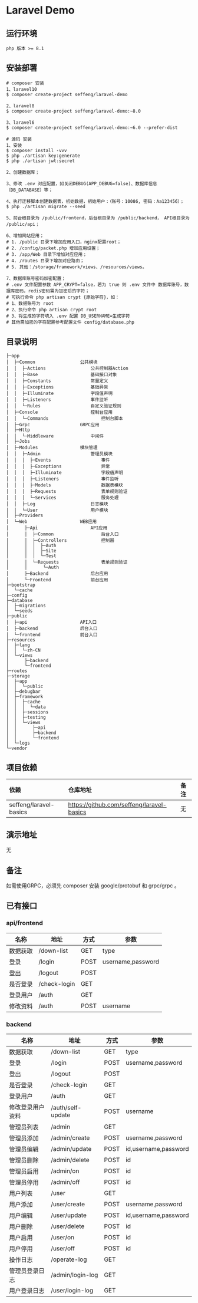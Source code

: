 # Laravel Demo

## 运行环境
```
php 版本 >= 8.1
```

## 安装部署
```shell
# composer 安装
1、laravel10
$ composer create-project seffeng/laravel-demo

2、laravel8
$ composer create-project seffeng/laravel-demo:~8.0

3、laravel6
$ composer create-project seffeng/laravel-demo:~6.0 --prefer-dist

# 源码 安装
1、安装
$ composer install -vvv
$ php ./artisan key:generate
$ php ./artisan jwt:secret

2、创建数据库；

3、修改 .env 对应配置，如关闭DEBUG(APP_DEBUG=false)、数据库信息（DB_DATABASE）等；

4、执行迁移脚本创建数据表，初始数据，初始用户：（账号：10086, 密码：Aa123456）；
$ php ./artisan migrate --seed

5、前台根目录为 /public/frontend，后台根目录为 /public/backend， API根目录为 /public/api；

6、增加网站应用；
# 1. /public 目录下增加应用入口，nginx配置root；
# 2. /config/packet.php 增加应用设置；
# 3. /app/Web 目录下增加对应应用；
# 4. /routes 目录下增加对应路由；
# 5. 其他：/storage/framework/views、/resources/views。

7、数据库账号密码加密配置；
# .env 文件配置参数 APP_CRYPT=false，若为 true 则 .env 文件中 数据库账号，数据库密码，redis密码需为加密后的字符；
# 可执行命令 php artisan crypt {原始字符}，如：
# 1、数据账号为 root
# 2、执行命令 php artisan crypt root
# 3、将生成的字符填入 .env 配置 DB_USERNAME=生成字符
# 其他需加密的字符配置参考配置文件 config/database.php
```

## 目录说明
```
├─app
│  ├─Common                 公共模块
│  │  ├─Actions                 公共控制器Action
│  │  ├─Base                    基础接口对象
│  │  ├─Constants               常量定义
│  │  ├─Exceptions              基础异常
│  │  ├─Illuminate              字段值声明
│  │  ├─Listeners               事件监听
│  │  └─Rules                   自定义验证规则
│  ├─Console                    控制台应用
│  │  └─Commands                    控制台脚本
│  ├─Grpc                   GRPC应用
│  ├─Http
│  │  └─Middleware              中间件
│  ├─Jobs
│  ├─Modules                模块管理
│  │  ├─Admin                   管理员模块
│  │  │  ├─Events                   事件
│  │  │  ├─Exceptions               异常
│  │  │  ├─Illuminate               字段值声明
│  │  │  ├─Listeners                事件监听
│  │  │  ├─Models                   数据表模块
│  │  │  ├─Requests                 表单规则验证
│  │  │  └─Services                 服务处理
│  │  ├─Log                     日志模块
│  │  └─User                    用户模块
│  ├─Providers
│  └─Web                    WEB应用
│      ├─Api                    API应用
│      │  ├─Common                  后台入口
│      │  ├─Controllers             控制器
│      │  │  ├─Auth
│      │  │  ├─Site
│      │  │  └─Test
│      │  └─Requests                表单规则验证
│      │      └─Auth
│      ├─Backend                后台应用
│      └─Frontend               前台应用
├─bootstrap
│  └─cache
├─config
├─database
│  ├─migrations
│  └─seeds
├─public
│  ├─api                    API入口
│  ├─backend                后台入口
│  └─frontend               前台入口
├─resources
│  ├─lang
│  │  └─zh-CN
│  └─views
│      ├─backend
│      └─frontend
├─routes
├─storage
│  ├─app
│  │  └─public
│  ├─debugbar
│  ├─framework
│  │  ├─cache
│  │  │  └─data
│  │  ├─sessions
│  │  ├─testing
│  │  └─views
│  │      ├─api
│  │      ├─backend
│  │      └─frontend
│  └─logs
└─vendor
```

## 项目依赖

| 依赖                   | 仓库地址                                  | 备注 |
| :--------------------- | :---------------------------------------- | :--- |
| seffeng/laravel-basics | https://github.com/seffeng/laravel-basics | 无   |

## 演示地址

无

## 备注

如需使用GRPC，必须先 composer 安装 google/protobuf 和 grpc/grpc 。

## 已有接口

### api/frontend

| 名称     | 地址         | 方式 | 参数              |
| -------- | ------------ | ---- | ----------------- |
| 数据获取 | /down-list   | GET  | type              |
| 登录     | /login       | POST | username,password |
| 登出     | /logout      | POST |                   |
| 是否登录 | /check-login | GET  |                   |
| 登录用户 | /auth        | GET  |                   |
| 修改资料 | /auth        | POST | username          |

### backend

| 名称             | 地址              | 方式 | 参数                 |
| ---------------- | ----------------- | ---- | -------------------- |
| 数据获取         | /down-list        | GET  | type                 |
| 登录             | /login            | POST | username,password    |
| 登出             | /logout           | POST |                      |
| 是否登录         | /check-login      | GET  |                      |
| 登录用户         | /auth             | GET  |                      |
| 修改登录用户资料 | /auth/self-update | POST | username             |
| 管理员列表       | /admin            | GET  |                      |
| 管理员添加       | /admin/create     | POST | username,password    |
| 管理员编辑       | /admin/update     | POST | id,username,password |
| 管理员删除       | /admin/delete     | POST | id                   |
| 管理员启用       | /admin/on         | POST | id                   |
| 管理员停用       | /admin/off        | POST | id                   |
| 用户列表         | /user             | GET  |                      |
| 用户添加       | /user/create     | POST | username,password    |
| 用户编辑       | /user/update     | POST | id,username,password |
| 用户删除       | /user/delete     | POST | id                   |
| 用户启用       | /user/on         | POST | id                   |
| 用户停用       | /user/off        | POST | id                   |
| 操作日志         | /operate-log      | GET  |                      |
| 管理员登录日志   | /admin/login-log  | GET  |                      |
| 用户登录日志     | /user/login-log   | GET  |                      |

